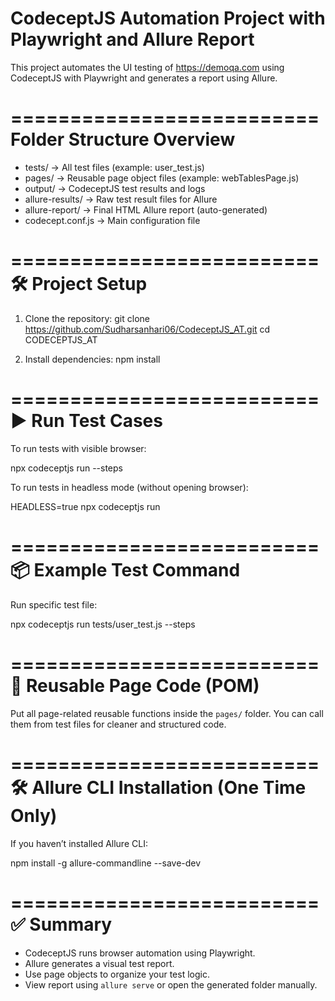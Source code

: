 # CodeceptJS Automation Project with Playwright and Allure Report

This project automates the UI testing of https://demoqa.com using CodeceptJS with Playwright and generates a report using Allure.

==========================
Folder Structure Overview
==========================

- tests/               → All test files (example: user_test.js)
- pages/               → Reusable page object files (example: webTablesPage.js)
- output/              → CodeceptJS test results and logs
- allure-results/      → Raw test result files for Allure
- allure-report/       → Final HTML Allure report (auto-generated)
- codecept.conf.js     → Main configuration file

==========================
🛠 Project Setup
==========================

1. Clone the repository:
   git clone  https://github.com/Sudharsanhari06/CodeceptJS_AT.git
   cd CODECEPTJS_AT

2. Install dependencies:
   npm install

==========================
▶️ Run Test Cases
==========================

To run tests with visible browser:

   npx codeceptjs run --steps

To run tests in headless mode (without opening browser):

   HEADLESS=true npx codeceptjs run



==========================
📦 Example Test Command
==========================

Run specific test file:

   npx codeceptjs run tests/user_test.js --steps

==========================
🔁 Reusable Page Code (POM)
==========================

Put all page-related reusable functions inside the `pages/` folder.
You can call them from test files for cleaner and structured code.

==========================
🛠 Allure CLI Installation (One Time Only)
==========================

If you haven’t installed Allure CLI:

   npm install -g allure-commandline --save-dev

==========================
✅ Summary
==========================

- CodeceptJS runs browser automation using Playwright.
- Allure generates a visual test report.
- Use page objects to organize your test logic.
- View report using `allure serve` or open the generated folder manually.

